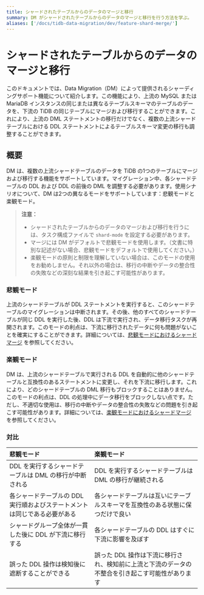 ```yaml
---
title: シャードされたテーブルからのデータのマージと移行
summary: DM がシャードされたテーブルからのデータのマージと移行を行う方法を学ぶ。
aliases: ['/docs/tidb-data-migration/dev/feature-shard-merge/']
---
```


# シャードされたテーブルからのデータのマージと移行

このドキュメントでは、Data Migration（DM）によって提供されるシャーディングサポート機能について紹介します。この機能により、上流の MySQL または MariaDB インスタンスの同じまたは異なるテーブルスキーマのテーブルのデータを、下流の TiDB の同じテーブルにマージおよび移行することができます。これにより、上流の DML ステートメントの移行だけでなく、複数の上流シャードテーブルにおける DDL ステートメントによるテーブルスキーマ変更の移行も調整することができます。

## 概要

DM は、複数の上流シャードテーブルのデータを TiDB の1つのテーブルにマージおよび移行する機能をサポートしています。マイグレーション中、各シャードテーブルの DDL および DDL の前後の DML を調整する必要があります。使用シナリオについて、DM は2つの異なるモードをサポートしています：悲観モードと楽観モード。

> **注意：**
>
> - シャードされたテーブルからのデータのマージおよび移行を行うには、タスク構成ファイルで `shard-mode` を設定する必要があります。
> - マージには DM がデフォルトで悲観モードを使用します。（文書に特別な記述がない場合、悲観モードをデフォルトで使用してください。）
> - 楽観モードの原則と制限を理解していない場合は、このモードの使用をお勧めしません。それ以外の場合は、移行の中断やデータの整合性の失敗などの深刻な結果を引き起こす可能性があります。

### 悲観モード

上流のシャードテーブルが DDL ステートメントを実行すると、このシャードテーブルのマイグレーションは中断されます。その後、他のすべてのシャードテーブルが同じ DDL を実行した後、DDL は下流で実行され、データ移行タスクが再開されます。このモードの利点は、下流に移行されたデータに何も問題がないことを確実にすることができます。詳細については、[悲観モードにおけるシャードマージ](/dm/feature-shard-merge-pessimistic.md) を参照してください。

### 楽観モード

DM は、上流のシャードテーブルで実行される DDL を自動的に他のシャードテーブルと互換性のあるステートメントに変更し、それを下流に移行します。これにより、どのシャードテーブルの DML 移行もブロックすることはありません。このモードの利点は、DDL の処理中にデータ移行をブロックしない点です。ただし、不適切な使用は、移行の中断やデータの整合性の失敗などの問題を引き起こす可能性があります。詳細については、[楽観モードにおけるシャードマージ](/dm/feature-shard-merge-optimistic.md) を参照してください。

### 対比

| 悲観モード   | 楽観モード   |
| :----------- | :----------- |
| DDL を実行するシャードテーブルは DML の移行が中断される | DDL を実行するシャードテーブルは DML の移行が継続される |
| 各シャードテーブルの DDL 実行順およびステートメントは同じである必要がある | 各シャードテーブルは互いにテーブルスキーマを互換性のある状態に保つだけで良い |
| シャードグループ全体が一貫した後に DDL が下流に移行する | 各シャードテーブルの DDL はすぐに下流に影響を及ぼす |
| 誤った DDL 操作は検知後に遮断することができる | 誤った DDL 操作は下流に移行され、検知前に上流と下流のデータの不整合を引き起こす可能性があります |